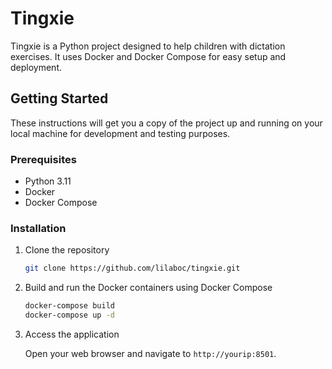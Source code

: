 # Tingxie

Tingxie is a Python project designed to help children with dictation exercises. It uses Docker and Docker Compose for easy setup and deployment.

## Getting Started

These instructions will get you a copy of the project up and running on your local machine for development and testing purposes.

### Prerequisites

- Python 3.11
- Docker
- Docker Compose

### Installation

1. Clone the repository

   ```sh
   git clone https://github.com/lilaboc/tingxie.git
   ```

2. Build and run the Docker containers using Docker Compose

   ```sh
   docker-compose build
   docker-compose up -d
   ```

3. Access the application

   Open your web browser and navigate to `http://yourip:8501`.
